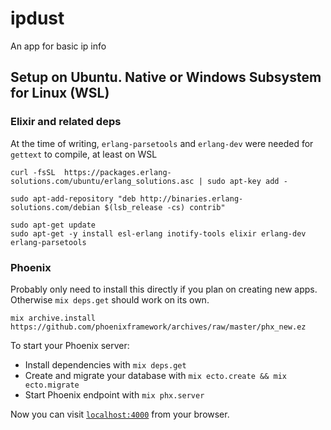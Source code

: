 # ipdust

An app for basic ip info

## Setup on Ubuntu. Native or Windows Subsystem for Linux (WSL)

### Elixir and related deps

At the time of writing, `erlang-parsetools` and `erlang-dev` were needed for `gettext` to compile, at least on WSL

```shell
curl -fsSL  https://packages.erlang-solutions.com/ubuntu/erlang_solutions.asc | sudo apt-key add -

sudo apt-add-repository "deb http://binaries.erlang-solutions.com/debian $(lsb_release -cs) contrib"

sudo apt-get update
sudo apt-get -y install esl-erlang inotify-tools elixir erlang-dev erlang-parsetools
```

### Phoenix

Probably only need to install this directly if you plan on creating new apps. Otherwise `mix deps.get` should work on its own.

```shell
mix archive.install https://github.com/phoenixframework/archives/raw/master/phx_new.ez
```

To start your Phoenix server:

  * Install dependencies with `mix deps.get`
  * Create and migrate your database with `mix ecto.create && mix ecto.migrate`
  * Start Phoenix endpoint with `mix phx.server`

Now you can visit [`localhost:4000`](http://localhost:4000) from your browser.
